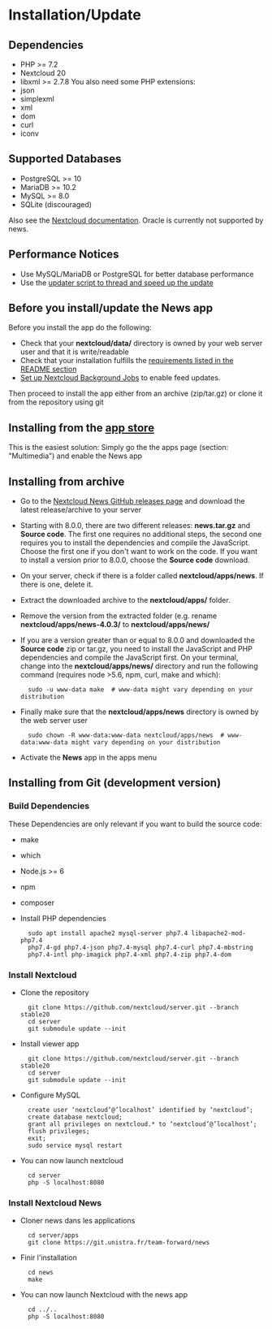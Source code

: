 # Installation/Update

## Dependencies
* PHP >= 7.2
* Nextcloud 20
* libxml >= 2.7.8
You also need some PHP extensions:
* json
* simplexml
* xml
* dom
* curl
* iconv

## Supported Databases
* PostgreSQL >= 10
* MariaDB >= 10.2
* MySQL >= 8.0
* SQLite (discouraged)

Also see the [Nextcloud documentation](https://docs.nextcloud.com/server/stable/admin_manual/configuration_database/linux_database_configuration.html?highlight=database). Oracle is currently not supported by news.

## Performance Notices
* Use MySQL/MariaDB or PostgreSQL for better database performance
* Use the [updater script to thread and speed up the update](https://github.com/nextcloud/news-updater)

## Before you install/update the News app
Before you install the app do the following:
* Check that your **nextcloud/data/** directory is owned by your web server user and that it is write/readable
* Check that your installation fulfills the [requirements listed in the README section](https://github.com/nextcloud/news#dependencies)
* [Set up Nextcloud Background Jobs](https://docs.nextcloud.org/server/latest/admin_manual/configuration_server/background_jobs_configuration.html#cron) to enable feed updates.

Then proceed to install the app either from an archive (zip/tar.gz) or clone it from the repository using git

## Installing from the [app store](https://apps.nextcloud.com/apps/news)
This is the easiest solution: Simply go the the apps page (section: "Multimedia") and enable the News app

## Installing from archive
* Go to the [Nextcloud News GitHub releases page](https://github.com/nextcloud/news/releases) and download the latest release/archive to your server
* Starting with 8.0.0, there are two different releases: **news.tar.gz** and **Source code**. The first one requires no additional steps, the second one requires you to install the dependencies and compile the JavaScript. Choose the first one if you don't want to work on the code. If you want to install a version prior to 8.0.0, choose the **Source code** download.
* On your server, check if there is a folder called **nextcloud/apps/news**. If there is one, delete it.
* Extract the downloaded archive to the **nextcloud/apps/** folder.
* Remove the version from the extracted folder (e.g. rename **nextcloud/apps/news-4.0.3/** to **nextcloud/apps/news/**
* If you are a version greater than or equal to 8.0.0 and downloaded the **Source code** zip or tar.gz, you need to install the JavaScript and PHP dependencies and compile the JavaScript first. On your terminal, change into the **nextcloud/apps/news/** directory and run the following command (requires node >5.6, npm, curl, make and which):

        sudo -u www-data make  # www-data might vary depending on your distribution

* Finally make sure that the **nextcloud/apps/news** directory is owned by the web server user

        sudo chown -R www-data:www-data nextcloud/apps/news  # www-data:www-data might vary depending on your distribution

* Activate the **News** app in the apps menu

## Installing from Git (development version)

### Build Dependencies
These Dependencies are only relevant if you want to build the source code:
* make
* which
* Node.js >= 6
* npm
* composer



* Install PHP dependencies

        sudo apt install apache2 mysql-server php7.4 libapache2-mod-php7.4
        php7.4-gd php7.4-json php7.4-mysql php7.4-curl php7.4-mbstring
        php7.4-intl php-imagick php7.4-xml php7.4-zip php7.4-dom

### Install Nextcloud
* Clone the repository

        git clone https://github.com/nextcloud/server.git --branch stable20
        cd server
        git submodule update --init

* Install viewer app
        
        git clone https://github.com/nextcloud/server.git --branch stable20
        cd server
        git submodule update --init

* Configure MySQL
        
        create user ‘nextcloud’@’localhost’ identified by ‘nextcloud’;
        create database nextcloud;
        grant all privileges on nextcloud.* to ‘nextcloud’@’localhost’;
        flush privileges;
        exit;
        sudo service mysql restart

* You can now launch nextcloud
        
        cd server
        php -S localhost:8080

### Install Nextcloud News
* Cloner news dans les applications
        
        cd server/apps
        git clone https://git.unistra.fr/team-forward/news

* Finir l'installation
        
        cd news
        make

* You can now launch Nextcloud with the news app
        
        cd ../..
        php -S localhost:8080
        


        

        

        



        

 
